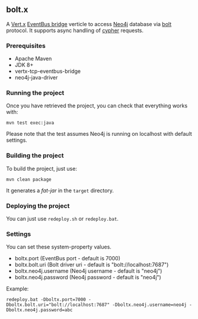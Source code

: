 ## bolt.x

A [Vert.x](http://vertx.io/) [EventBus bridge](http://vertx.io/docs/vertx-tcp-eventbus-bridge/java/) verticle to access [Neo4j](https://neo4j.com/) database via [bolt](https://boltprotocol.org/) protocol.
It supports async handling of [cypher](http://www.opencypher.org/) requests.

### Prerequisites

- Apache Maven
- JDK 8+
- vertx-tcp-eventbus-bridge
- neo4j-java-driver

### Running the project

Once you have retrieved the project, you can check that everything works with:

```
mvn test exec:java
```

Please note that the test assumes Neo4j is running on localhost with default settings.

### Building the project

To build the project, just use:

```
mvn clean package
```

It generates a _fat-jar_ in the `target` directory.

### Deploying the project

You can just use `redeploy.sh` or `redeploy.bat`.

### Settings

You can set these system-property values.

  - boltx.port (EventBus port - default is 7000)
  - boltx.bolt.uri (Bolt driver uri - default is "bolt://localhost:7687")
  - boltx.neo4j.username (Neo4j username - default is "neo4j")
  - boltx.neo4j.password (Neo4j password - default is "neo4j")

Example:
```
redeploy.bat -Dboltx.port=7000 -Dboltx.bolt.uri="bolt://localhost:7687" -Dboltx.neo4j.username=neo4j -Dboltx.neo4j.password=abc
```
